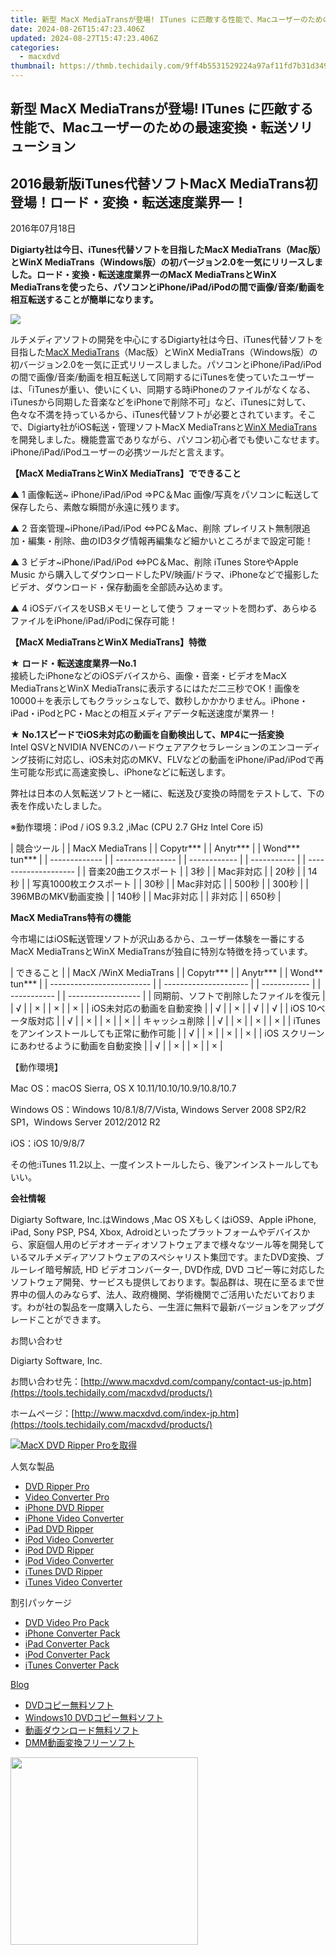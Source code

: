 ```yaml
---
title: 新型 MacX MediaTransが登場! ITunes に匹敵する性能で、Macユーザーのための最速変換・転送ソリューション
date: 2024-08-26T15:47:23.406Z
updated: 2024-08-27T15:47:23.406Z
categories:
  - macxdvd
thumbnail: https://thmb.techidaily.com/9ff4b5531529224a97af11fd7b31d3496bf7818fcfc9f8eeee6fcb2c56355c7c.jpg
---
```


## 新型 MacX MediaTransが登場! ITunes に匹敵する性能で、Macユーザーのための最速変換・転送ソリューション

## 2016最新版iTunes代替ソフトMacX MediaTrans初登場！ロード・変換・転送速度業界一！

2016年07月18日

**Digiarty社は今日、iTunes代替ソフトを目指したMacX MediaTrans（Mac版）とWinX MediaTrans（Windows版）の初バージョン2.0を一気にリリースしました。ロード・変換・転送速度業界一のMacX MediaTransとWinX MediaTransを使ったら、パソコンとiPhone/iPad/iPodの間で画像/音楽/動画を相互転送することが簡単になります。**

[![](https://www.macxdvd.com/press-room/image/media.png)](https://tools.techidaily.com/macxdvd/products/)

ルチメディアソフトの開発を中心にするDigiarty社は今日、iTunes代替ソフトを目指した[MacX MediaTrans](https://tools.techidaily.com/macxdvd/products/)（Mac版）とWinX MediaTrans（Windows版）の初バージョン2.0を一気に正式リリースしました。パソコンとiPhone/iPad/iPodの間で画像/音楽/動画を相互転送して同期するにiTunesを使っていたユーザーは、「iTunesが重い、使いにくい、同期する時iPhoneのファイルがなくなる、iTunesから同期した音楽などをiPhoneで削除不可」など、iTunesに対して、色々な不満を持っているから、iTunes代替ソフトが必要とされています。そこで、Digiarty社がiOS転送・管理ソフトMacX MediaTransと[WinX MediaTrans](https://tools.techidaily.com/winxdvd/products/)を開発しました。機能豊富でありながら、パソコン初心者でも使いこなせます。iPhone/iPad/iPodユーザーの必携ツールだと言えます。 

**【MacX MediaTransとWinX MediaTrans】でできること**

 ▲ 1 画像転送\~ iPhone/iPad/iPod ⇒PC＆Mac 画像/写真をパソコンに転送して保存したら、素敵な瞬間が永遠に残ります。

▲ 2 音楽管理\~iPhone/iPad/iPod ⇔PC＆Mac、削除 プレイリスト無制限追加・編集・削除、曲のID3タグ情報再編集など細かいところがまで設定可能！

 ▲ 3 ビデオ\~iPhone/iPad/iPod ⇔PC＆Mac、削除 iTunes StoreやApple Music から購入してダウンロードしたPV/映画/ドラマ、iPhoneなどで撮影したビデオ、ダウンロード・保存動画を全部読み込めます。

 ▲ 4 iOSデバイスをUSBメモリーとして使う フォーマットを問わず、あらゆるファイルをiPhone/iPad/iPodに保存可能！

**【MacX MediaTransとWinX MediaTrans】特徴**

★ **ロード・転送速度業界一No.1**   
 接続したiPhoneなどのiOSデバイスから、画像・音楽・ビデオをMacX MediaTransとWinX MediaTransに表示するにはただ二三秒でOK！画像を10000＋を表示してもクラッシュなしで、数秒しかかかりません。iPhone・iPad・iPodとPC・Macとの相互メディアデータ転送速度が業界一！

★ **No.1スピードでiOS未対応の動画を自動検出して、MP4に一括変換**   
 Intel QSVとNVIDIA NVENCのハードウェアアクセラレーションのエンコーディング技術に対応し、iOS未対応のMKV、FLVなどの動画をiPhone/iPad/iPodで再生可能な形式に高速変換し、iPhoneなどに転送します。 

弊社は日本の人気転送ソフトと一緒に、転送及び変換の時間をテストして、下の表を作成いたしました。 

※動作環境：iPod / iOS 9.3.2 ,iMac (CPU 2.7 GHz Intel Core i5)

| 競合ツール         |  | MacX MediaTrans |  | Copytr\*\*\* |  | Anytr\*\*\* |  | Wond\*\*\* tun\*\*\* |
| ------------- |  | --------------- |  | ------------ |  | ----------- |  | -------------------- |
| 音楽20曲エクスポート   |  | 3秒              |  | Mac非対応       |  | 20秒         |  | 14秒                  |
| 写真1000枚エクスポート |  | 30秒             |  | Mac非対応       |  | 500秒        |  | 300秒                 |
| 396MBのMKV動画変換 |  | 140秒            |  | Mac非対応       |  | 非対応         |  | 650秒                 |

**MacX MediaTrans特有の機能**

今市場にはiOS転送管理ソフトが沢山あるから、ユーザー体験を一番にするMacX MediaTransとWinX MediaTransが独自に特別な特徴を持っています。 

| できること                     |  | MacX /WinX MediaTrans |  | Copytr\*\*\* |  | Anytr\*\*\* |  | Wond\*\* tun\*\*\* |
| ------------------------- |  | --------------------- |  | ------------ |  | ----------- |  | ------------------ |
| 同期前、ソフトで削除したファイルを復元       |  | √                     |  | ×            |  | ×           |  | ×                  |
| iOS未対応の動画を自動変換            |  | √                     |  | ×            |  | √           |  | √                  |
| iOS 10ベータ版対応              |  | √                     |  | ×            |  | ×           |  | ×                  |
| キャッシュ削除                   |  | √                     |  | ×            |  | ×           |  | ×                  |
| iTunesをアンインストールしても正常に動作可能 |  | √                     |  | ×            |  | ×           |  | ×                  |
| iOS スクリーンにあわせるように動画を自動変換  |  | √                     |  | ×            |  | ×           |  | ×                  |

【動作環境】

Mac OS：macOS Sierra, OS X 10.11/10.10/10.9/10.8/10.7 

Windows OS：Windows 10/8.1/8/7/Vista, Windows Server 2008 SP2/R2 SP1，Windows Server 2012/2012 R2 

iOS：iOS 10/9/8/7 

その他:iTunes 11.2以上、一度インストールしたら、後アンインストールしてもいい。

**会社情報**

Digiarty Software, Inc.はWindows ,Mac OS XもしくはiOS9、Apple iPhone, iPad, Sony PSP, PS4, Xbox, Adroidといったプラットフォームやデバイスから、家庭個人用のビデオオーディオソフトウェアまで様々なツール等を開発しているマルチメディアソフトウェアのスペシャリスト集団です。またDVD変換、ブルーレイ暗号解読, HD ビデオコンバーター, DVD作成, DVD コピー等に対応したソフトウェア開発、サービスも提供しております。製品群は、現在に至るまで世界中の個人のみならず、法人、政府機関、学術機関でご活用いただいております。わが社の製品を一度購入したら、一生涯に無料で最新バージョンをアップグレードことができます。

お問い合わせ

Digiarty Software, Inc.

お問い合わせ先：[http://www.macxdvd.com/company/contact-us-jp.htm](https://tools.techidaily.com/macxdvd/products/) 

ホームページ：[http://www.macxdvd.com/index-jp.htm](https://tools.techidaily.com/macxdvd/products/) 

[![MacX DVD Ripper Proを取得](https://www.macxdvd.com/press-room/../banner/200-jp.png)](https://tools.techidaily.com/macxdvd/products/) 

人気な製品

* [DVD Ripper Pro](https://tools.techidaily.com/macxdvd/products/)
* [Video Converter Pro](https://tools.techidaily.com/macxdvd/products/)
* [iPhone DVD Ripper](https://tools.techidaily.com/macxdvd/products/)
* [iPhone Video Converter](https://tools.techidaily.com/macxdvd/products/)
* [iPad DVD Ripper](https://tools.techidaily.com/macxdvd/products/)
* [iPod Video Converter](https://tools.techidaily.com/macxdvd/products/)
* [iPod DVD Ripper](https://tools.techidaily.com/macxdvd/products/)
* [iPod Video Converter](https://tools.techidaily.com/macxdvd/products/)
* [iTunes DVD Ripper](https://tools.techidaily.com/macxdvd/products/)
* [iTunes Video Converter](https://tools.techidaily.com/macxdvd/products/)

割引パッケージ

* [DVD Video Pro Pack](https://tools.techidaily.com/macxdvd/products/)
* [iPhone Converter Pack](https://tools.techidaily.com/macxdvd/products/)
* [iPad Converter Pack](https://tools.techidaily.com/macxdvd/products/)
* [iPod Converter Pack](https://tools.techidaily.com/macxdvd/products/)
* [iTunes Converter Pack](https://tools.techidaily.com/macxdvd/products/)

[Blog](https://tools.techidaily.com/macxdvd/products/)

* [DVDコピー無料ソフト](https://tools.techidaily.com/macxdvd/products/)
* [Windows10 DVDコピー無料ソフト](https://tools.techidaily.com/macxdvd/products/)
* [動画ダウンロード無料ソフト](https://tools.techidaily.com/macxdvd/products/)
* [DMM動画変換フリーソフト](https://tools.techidaily.com/macxdvd/products/)

<ins class="adsbygoogle"
     style="display:block"
     data-ad-format="autorelaxed"
     data-ad-client="ca-pub-7571918770474297"
     data-ad-slot="1223367746"></ins>



<ins class="adsbygoogle"
     style="display:block"
     data-ad-client="ca-pub-7571918770474297"
     data-ad-slot="8358498916"
     data-ad-format="auto"
     data-full-width-responsive="true"></ins>

<!-- affiliate ads begin -->
<a href="https://coinrule.sjv.io/c/5597632/1958374/18409" target="_top" id="1958374"><img src="//a.impactradius-go.com/display-ad/18409-1958374" border="0" alt="" width="300" height="300"/></a><img height="0" width="0" src="https://imp.pxf.io/i/5597632/1958374/18409" style="position:absolute;visibility:hidden;" border="0" />
<!-- affiliate ads end -->